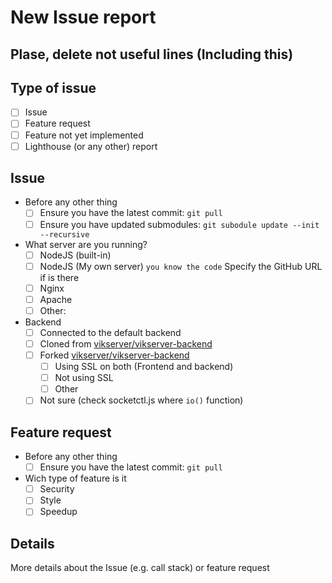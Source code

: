 # New Issue report

## Plase, delete not useful lines (Including this)
## Type of issue
- [ ] Issue
- [ ] Feature request
- [ ] Feature not yet implemented
- [ ] Lighthouse (or any other) report

## Issue
- Before any other thing
  - [ ] Ensure you have the latest commit: `git pull`
  - [ ] Ensure you have updated submodules: `git subodule update --init --recursive`
- What server are you running?
  - [ ] NodeJS (built-in)
  - [ ] NodeJS (My own server) `you know the code` Specify the GitHub URL if is there
  - [ ] Nginx
  - [ ] Apache
  - [ ] Other:
- Backend
  - [ ] Connected to the default backend
  - [ ] Cloned from [vikserver/vikserver-backend](https://github.com/vikserver/vikserver-backend)
  - [ ] Forked [vikserver/vikserver-backend](https://github.com/vikserver/vikserver-backend)
    - [ ] Using SSL on both (Frontend and backend)
    - [ ] Not using SSL
    - [ ] Other
  - [ ] Not sure (check socketctl.js where `io()` function)

## Feature request
- Before any other thing
  - [ ] Ensure you have the latest commit: `git pull`
- Wich type of feature is it
  - [ ] Security
  - [ ] Style
  - [ ] Speedup

## Details
More details about the Issue (e.g. call stack) or feature request
